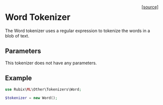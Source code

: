 <span style="float:right;"><a href="https://github.com/RubixML/RubixML/blob/master/src/Other/Tokenizers/Word.php">[source]</a></span>

# Word Tokenizer
The Word tokenizer uses a regular expression to tokenize the words in a blob of text.

## Parameters
This tokenizer does not have any parameters.

## Example
```php
use Rubix\ML\Other\Tokenizers\Word;

$tokenizer = new Word();
```
